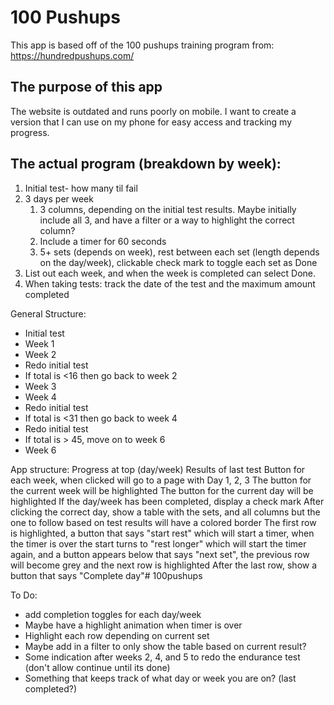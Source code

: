 # 100 Pushups

This app is based off of the 100 pushups training program from: https://hundredpushups.com/

## The purpose of this app

The website is outdated and runs poorly on mobile. I want to create a version that I can use on my phone for easy access and tracking my progress.

## The actual program (breakdown by week):
1. Initial test- how many til fail
2. 3 days per week
   1. 3 columns, depending on the initial test results. Maybe initially include all 3, and have a filter or a way to highlight the correct column?
   2. Include a timer for 60 seconds
   3. 5+ sets (depends on week), rest between each set (length depends on the day/week), clickable check mark to toggle each set as Done
3. List out each week, and when the week is completed can select Done. 
4. When taking tests: track the date of the test and the maximum amount completed

General Structure:
- Initial test
- Week 1
- Week 2
- Redo initial test
- If total is <16 then go back to week 2
- Week 3
- Week 4
- Redo initial test
- If total is <31 then go back to week 4
- Redo initial test
- If total is > 45, move on to week 6
- Week 6

App structure:
Progress at top (day/week)
Results of last test
Button for each week, when clicked will go to a page with Day 1, 2, 3
The button for the current week will be highlighted
The button for the current day will be highlighted
If the day/week has been completed, display a check mark
After clicking the correct day, show a table with the sets, and all columns but the one to follow based on test results will have a colored border
The first row is highlighted, a button that says "start rest" which will start a timer, when the timer is over the start turns to "rest longer" which will start the timer again, and a button appears below that says "next set", the previous row will become grey and the next row is highlighted
After the last row, show a button that says "Complete day"# 100pushups


To Do:
- add completion toggles for each day/week
- Maybe have a highlight animation when timer is over
- Highlight each row depending on current set
- Maybe add in a filter to only show the table based on current result?
- Some indication after weeks 2, 4, and 5 to redo the endurance test (don't allow continue until its done)
- Something that keeps track of what day or week you are on? (last completed?)
